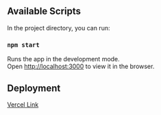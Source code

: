 ## Available Scripts

In the project directory, you can run:

### `npm start`

Runs the app in the development mode.\
Open [http://localhost:3000](http://localhost:3000) to view it in the browser.

## Deployment

[Vercel Link](https://react-form-hook-sepia.vercel.app/)


